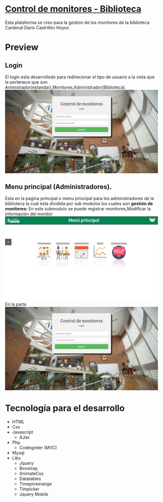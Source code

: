 # [Control de monitores - Biblioteca](http://localhost/controldemonitores/)

Esta plataforma se creo para la gestion de los monitores de la biblioteca Cardenal Darío Castrillón Hoyos 
# Preview
## Login
El login esta desarrollodo para redirecionar el tipo de usuario a la vista que le pertenece que son Aministrador(estandar),Monitores,Administrador(Biblioteca).
![](docs/login.jpg)
## Menu principal (Administradores).
Esta en la pagina principal o menu principal para los administradores de la biblioteca la cual esta dividida por sub modulos los cuales son <b>gestión de monitores:</b> En este submodulo se puede registrar monitores,Modificar la información del monitor
![](docs/menuadmib.jpg)
En la parte
![](docs/login.jpg)

# Tecnología para el desarrollo
- HTML
- Css
- Javascript
    - AJax
- Php
    - Codeigniter (MVC)
- Mysql
- Libs
    - Jquery
    - Boostrap
    - AnimateCss
    - Datatables
    - Timepickerange
    - Timpicker
    - Jquery Mobile


